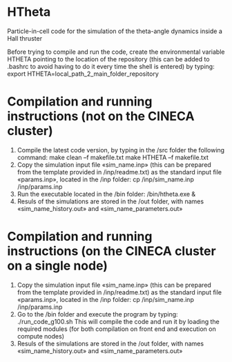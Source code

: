 # HTheta
Particle-in-cell code for the simulation of the theta-angle dynamics inside a Hall thruster

Before trying to compile and run the code, create the environmental variable HTHETA pointing to the location of the repository (this can be added to .bashrc to avoid having to do it every time the shell is entered) by typing:
export HTHETA=local_path_2_main_folder_repository  

# Compilation and running instructions (not on the CINECA cluster)
1) Compile the latest code version, by typing in the /src folder the following command:
make clean –f makefile.txt
make HTHETA –f makefile.txt
2) Copy the simulation input file «sim_name.inp» (this can be prepared from the template provided in /inp/readme.txt) as the standard input file «params.inp», located in the /inp folder:
cp /inp/sim_name.inp /inp/params.inp
3) Run the executable located in the /bin folder:
/bin/htheta.exe &
4) Resuls of the simulations are stored in the /out folder, with names «sim_name_history.out» and «sim_name_parameters.out»

# Compilation and running instructions (on the CINECA cluster on a single node)
1) Copy the simulation input file «sim_name.inp» (this can be prepared from the template provided in /inp/readme.txt) as the standard input file «params.inp», located in the /inp folder:
cp /inp/sim_name.inp /inp/params.inp
2) Go to the /bin folder and execute the program by typing:
./run_code_g100.sh
This will compile the code and run it by loading the required modules (for both compilation on front end and execution on compute nodes)
3) Resuls of the simulations are stored in the /out folder, with names «sim_name_history.out» and «sim_name_parameters.out»